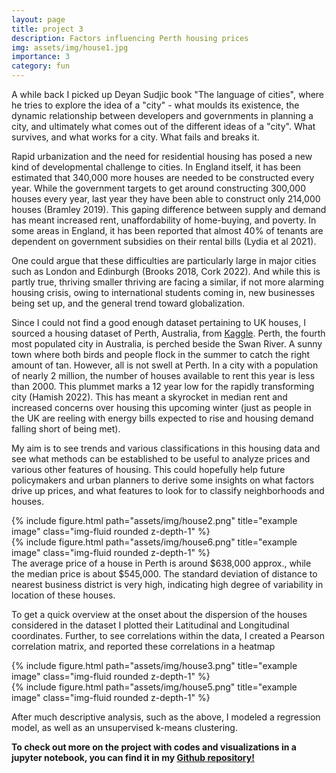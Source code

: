 ```yaml
---
layout: page
title: project 3
description: Factors influencing Perth housing prices 
img: assets/img/house1.jpg
importance: 3
category: fun
---
```


A while back I picked up Deyan Sudjic book "The language of cities", where he tries to explore the idea of a "city" - what moulds its existence, the dynamic relationship between developers and governments in planning a city, and ultimately what comes out of the different ideas of a "city". What survives, and what works for a city. What fails and breaks it. 

Rapid urbanization and the need for residential housing has posed a new kind of developmental challenge to cities. In England itself, it has been estimated that 340,000 more houses are needed to be constructed every year. While the government targets to get around constructing 300,000 houses every year, last year they have been able to construct only 214,000 houses (Bramley 2019). This gaping difference between supply and demand has meant increased rent, unaffordability of home-buying, and poverty. In some areas in England, it has been reported that almost 40% of tenants are dependent on government subsidies on their rental bills (Lydia et al 2021). 

One could argue that these difficulties are particularly large in major cities such as London and Edinburgh (Brooks 2018, Cork 2022). And while this is partly true, thriving smaller thriving are facing a similar, if not more alarming housing crisis, owing to international students coming in, new businesses being set up, and the general trend toward globalization. 

Since I could not find a good enough dataset pertaining to UK houses, I sourced a  housing dataset of Perth, Australia, from <a href="https://www.kaggle.com/datasets/syuzai/perth-house-prices/">Kaggle</a>. Perth, the fourth most populated city in Australia, is perched beside the Swan River. A sunny town where both birds and people flock in the summer to catch the right amount of tan. However, all is not swell at Perth. In a city with a population of nearly 2 million, the number of houses available to rent this year is less than 2000. This plummet marks a 12 year low for the rapidly transforming city (Hamish 2022). This has meant a skyrocket in median rent and increased concerns over housing this upcoming winter (just as people in the UK are reeling with energy bills expected to rise and housing demand falling short of being met). 

My aim is to see trends and various classifications in this housing data and see what methods can be established to be useful to analyze prices and various other features of housing. This could hopefully help future policymakers and urban planners to derive some insights on what factors drive up prices, and what features to look for to classify neighborhoods and houses. 


<div class="row">
    <div class="col-sm mt-3 mt-md-0">
        {% include figure.html path="assets/img/house2.png" title="example image" class="img-fluid rounded z-depth-1" %}
    </div>
    <div class="col-sm mt-3 mt-md-0">
        {% include figure.html path="assets/img/house6.png" title="example image" class="img-fluid rounded z-depth-1" %}
    </div>
</div>
<div class="caption">
    The average price of a house in Perth is around $638,000 approx., while the median price is about $545,000. The standard deviation of distance to nearest business district is very high, indicating high degree of variability in location of these houses.   
</div>

To get a quick overview at the onset about the dispersion of the houses considered in the dataset I plotted their Latitudinal and Longitudinal coordinates. Further, to see correlations within the data, I created a Pearson correlation matrix, and reported these correlations in a heatmap 

<div class="row">
    <div class="col-sm mt-3 mt-md-0">
        {% include figure.html path="assets/img/house3.png" title="example image" class="img-fluid rounded z-depth-1" %}
    </div>
    <div class="col-sm mt-3 mt-md-0">
        {% include figure.html path="assets/img/house5.png" title="example image" class="img-fluid rounded z-depth-1" %}
    </div>
</div>

After much descriptive analysis, such as the above, I modeled a regression model, as well as an unsupervised k-means clustering. 

<b>To check out more on the project with codes and visualizations in a jupyter notebook, you can find it in my <a href="https://github.com/detectorisk/Perth_housing_analysis">Github repository!</a></b>
